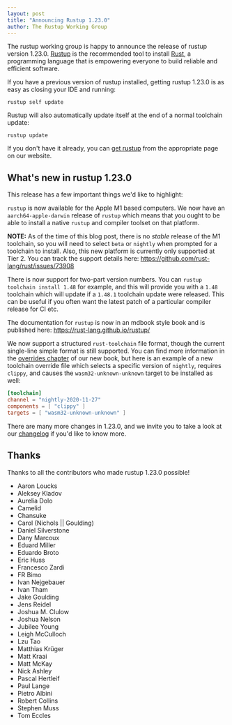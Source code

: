 ```yaml
---
layout: post
title: "Announcing Rustup 1.23.0"
author: The Rustup Working Group
---
```


The rustup working group is happy to announce the release of rustup version 1.23.0. [Rustup][install] is the recommended tool to install [Rust][rust], a programming language that is empowering everyone to build reliable and efficient software.

If you have a previous version of rustup installed, getting rustup 1.23.0 is as easy as closing your IDE and running:

```
rustup self update
```

Rustup will also automatically update itself at the end of a normal toolchain update:

```
rustup update
```

If you don't have it already, you can [get rustup][install] from the appropriate page on our website.

[rust]: https://www.rust-lang.org
[install]: https://rustup.rs

## What's new in rustup 1.23.0

This release has a few important things we'd like to highlight:

`rustup` is now available for the Apple M1 based computers. We now have an
`aarch64-apple-darwin` release of `rustup` which means that you ought to
be able to install a native `rustup` and compiler toolset on that platform.

**NOTE:** As of the time of this blog post, there is no _stable_ release of
the M1 toolchain, so you will need to select `beta` or `nightly` when
prompted for a toolchain to install. Also, this new platform is currently
only supported at Tier 2. You can track the support details here:
<https://github.com/rust-lang/rust/issues/73908>

There is now support for two-part version numbers. You can
`rustup toolchain install 1.48` for example, and this will provide you with a
`1.48` toolchain which will update if a `1.48.1` toolchain update were released.
This can be useful if you often want the latest patch of a particular compiler
release for CI etc.

The documentation for `rustup` is now in an mdbook style book and is published
here: <https://rust-lang.github.io/rustup/>

We now support a structured `rust-toolchain` file format, though the current
single-line simple format is still supported. You can find more
information in the [overrides chapter][toolchain-file] of our new book, but here
is an example of a new toolchain override file which selects a specific version
of `nightly`, requires `clippy`, and causes the `wasm32-unknown-unknown` target
to be installed as well:

```toml
[toolchain]
channel = "nightly-2020-11-27"
components = [ "clippy" ]
targets = [ "wasm32-unknown-unknown" ]
```

[toolchain-file]: https://rust-lang.github.io/rustup/overrides.html#the-toolchain-file

There are many more changes in 1.23.0, and we invite you to take a look at our
[changelog][] if you'd like to know more.

[changelog]: https://github.com/rust-lang/rustup/blob/stable/CHANGELOG.md

## Thanks

Thanks to all the contributors who made rustup 1.23.0 possible!

- Aaron Loucks
- Aleksey Kladov
- Aurelia Dolo
- Camelid
- Chansuke
- Carol (Nichols || Goulding)
- Daniel Silverstone
- Dany Marcoux
- Eduard Miller
- Eduardo Broto
- Eric Huss
- Francesco Zardi
- FR Bimo
- Ivan Nejgebauer
- Ivan Tham
- Jake Goulding
- Jens Reidel
- Joshua M. Clulow
- Joshua Nelson
- Jubilee Young
- Leigh McCulloch
- Lzu Tao
- Matthias Krüger
- Matt Kraai
- Matt McKay
- Nick Ashley
- Pascal Hertleif
- Paul Lange
- Pietro Albini
- Robert Collins
- Stephen Muss
- Tom Eccles
